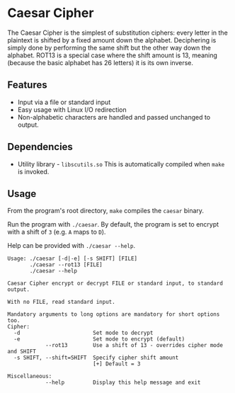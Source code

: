 # Caesar Cipher

The Caesar Cipher is the simplest of substitution ciphers: every letter in the plaintext is shifted by a fixed amount down the alphabet. Deciphering is simply done by performing the same shift but the other way down the alphabet. ROT13 is a special case where the shift amount is 13, meaning (because the basic alphabet has 26 letters) it is its own inverse.

## Features
- Input via a file or standard input
- Easy usage with Linux I/O redirection
- Non-alphabetic characters are handled and passed unchanged to output.

## Dependencies
- Utility library - `libscutils.so`
  This is automatically compiled when `make` is invoked.

## Usage
From the program's root directory, `make` compiles the `caesar` binary.

Run the program with `./caesar`. By default, the program is set to encrypt with a shift of `3` (e.g. `A` maps to `D`).

Help can be provided with `./caesar --help`.

```
Usage: ./caesar [-d|-e] [-s SHIFT] [FILE]
       ./caesar --rot13 [FILE]
       ./caesar --help

Caesar Cipher encrypt or decrypt FILE or standard input, to standard output.

With no FILE, read standard input.

Mandatory arguments to long options are mandatory for short options too.
Cipher:
  -d                       Set mode to decrypt
  -e                       Set mode to encrypt (default)
            --rot13        Use a shift of 13 - overrides cipher mode and SHIFT
  -s SHIFT, --shift=SHIFT  Specify cipher shift amount
                           [+] Default = 3

Miscellaneous:
            --help         Display this help message and exit

```
